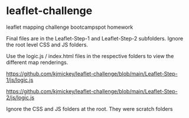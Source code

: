 # leaflet-challenge
 leaflet mapping challenge bootcampspot homework

Final files are in the Leaflet-Step-1 and Leaflet-Step-2 subfolders.  Ignore the root level CSS and JS folders.  

Use the logic.js / index.html files in the respective folders to view the different map renderings.

https://github.com/kjmickey/leaflet-challenge/blob/main/Leaflet-Step-1/js/logic.js

https://github.com/kjmickey/leaflet-challenge/blob/main/Leaflet-Step-2/js/logic.js

Ignore the CSS and JS folders at the root.  They were scratch folders
